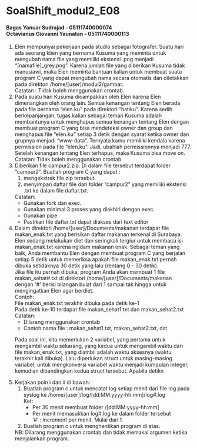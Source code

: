 # SoalShift_modul2_E08

#### Bagas Yanuar Sudrajad - 05111740000074 <br> Octavianus Giovanni Yaunatan - 05111740000113

<ol>
  <li>Elen mempunyai pekerjaan pada studio sebagai fotografer. Suatu hari ada seorang klien yang bernama Kusuma yang meminta untuk mengubah nama file yang memiliki ekstensi .png menjadi “[namafile]_grey.png”. Karena jumlah file yang diberikan Kusuma tidak manusiawi, maka Elen meminta bantuan kalian untuk membuat suatu program C yang dapat mengubah nama secara otomatis dan diletakkan pada direktori /home/[user]/modul2/gambar.
  <br>Catatan : Tidak boleh menggunakan crontab.</li>
  <li>Pada suatu hari Kusuma dicampakkan oleh Elen karena Elen dimenangkan oleh orang lain. Semua kenangan tentang Elen berada pada file bernama “elen.ku” pada direktori “hatiku”. Karena sedih berkepanjangan, tugas kalian sebagai teman Kusuma adalah membantunya untuk menghapus semua kenangan tentang Elen dengan membuat program C yang bisa mendeteksi owner dan group dan menghapus file “elen.ku” setiap 3 detik dengan syarat ketika owner dan grupnya menjadi “www-data”. Ternyata kamu memiliki kendala karena permission pada file “elen.ku”. Jadi, ubahlah permissionnya menjadi 777. Setelah kenangan tentang Elen terhapus, maka Kusuma bisa move on.
  <br>Catatan: Tidak boleh menggunakan crontab</li>
  <li>Diberikan file campur2.zip. Di dalam file tersebut terdapat folder “campur2”. 
  Buatlah program C yang dapat :
    <ol>
      <li>mengekstrak file zip tersebut.</li>
      <li>menyimpan daftar file dari folder “campur2” yang memiliki ekstensi .txt ke dalam file daftar.txt.</li>
    </ol>
  Catatan:
    <ul>
      <li>Gunakan fork dan exec.</li>
      <li>Gunakan minimal 3 proses yang diakhiri dengan exec.</li>
      <li>Gunakan pipe</li>
      <li>Pastikan file daftar.txt dapat diakses dari text editor</li>
    </ul>
  </li>
  <li>Dalam direktori /home/[user]/Documents/makanan terdapat file makan_enak.txt yang berisikan daftar makanan terkenal di Surabaya. Elen sedang melakukan diet dan seringkali tergiur untuk membaca isi makan_enak.txt karena ngidam makanan enak. Sebagai teman yang baik, Anda membantu Elen dengan membuat program C yang berjalan setiap 5 detik untuk memeriksa apakah file makan_enak.txt pernah dibuka setidaknya 30 detik yang lalu (rentang 0 - 30 detik).<br>
  Jika file itu pernah dibuka, program Anda akan membuat 1 file makan_sehat#.txt di direktori /home/[user]/Documents/makanan dengan '#' berisi bilangan bulat dari 1 sampai tak hingga untuk mengingatkan Elen agar berdiet.
  <br>Contoh:
  <br>File makan_enak.txt terakhir dibuka pada detik ke-1
  <br>Pada detik ke-10 terdapat file makan_sehat1.txt dan makan_sehat2.txt 
  <br>Catatan: 
    <ul>
      <li>Dilarang menggunakan crontab</li>
      <li>Contoh nama file : makan_sehat1.txt, makan_sehat2.txt, dst</li>
    </ul>
    
  Pada soal ini, kita memerlukan 2 variabel, yang pertama untuk mengambil waktu sekarang, yang kedua untuk mengambil waktu dari file makan_enak.txt, yang diambil adalah waktu aksesnya (waktu terakhir kali dibuka). Lalu diperlukan struct untuk masing-masing variabel, untuk mengkonversi variabel waktu menjadi kumpulan integer, kemudian dibandingkan kedua struct tersebut. Apabila detikn
  </li>
  <li>Kerjakan poin i dan ii di bawah:
    <ol>
      <li>Buatlah program c untuk mencatat log setiap menit dari file log pada syslog ke /home/[user]/log/[dd:MM:yyyy-hh:mm]/log#.log
      <br>Ket:
        <ul>
          <li>Per 30 menit membuat folder /[dd:MM:yyyy-hh:mm]</li>
          <li>Per menit memasukkan log#.log ke dalam folder tersebut
              <br>‘#’ : increment per menit. Mulai dari 1</li>
        </ul></li>
      <li>Buatlah program c untuk menghentikan program di atas.</li>
    </ol>
  NB: Dilarang menggunakan crontab dan tidak memakai argumen ketika menjalankan program.
  </li>
</ol>
